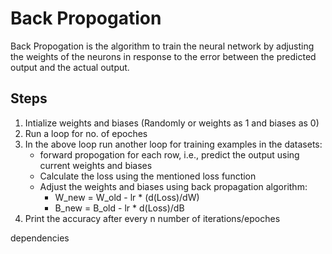 # Back Propogation

Back Propogation is the algorithm to train the neural network  by adjusting the weights of the neurons in response to the error between the predicted output and the actual output.

## Steps
1. Intialize weights and biases (Randomly or weights as 1 and biases as 0)
2. Run a loop for no. of epoches
3. In the above loop run another loop for training examples in the datasets:
    - forward propogation for each row, i.e., predict the output  using current weights and biases
    - Calculate the loss using the mentioned loss function
    - Adjust the weights and biases using back propagation algorithm:
        - W_new = W_old - lr * (d(Loss)/dW)
        - B_new = B_old - lr * d(Loss)/dB
4. Print the accuracy after every n number of iterations/epoches

dependencies
